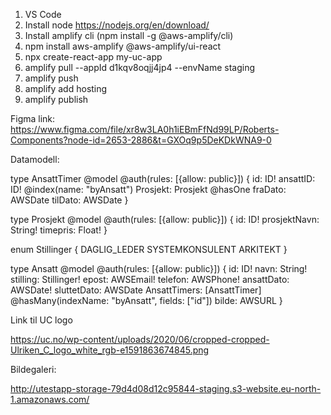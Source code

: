 1. VS Code
2. Install node https://nodejs.org/en/download/
3. Install amplify cli (npm install -g @aws-amplify/cli)
4. npm install aws-amplify @aws-amplify/ui-react
5. npx create-react-app my-uc-app
6. amplify pull --appId d1kqv8oqjj4jp4 --envName staging
7. amplify push
8. amplify add hosting
8. amplify publish

Figma link:
https://www.figma.com/file/xr8w3LA0h1iEBmFfNd99LP/Roberts-Components?node-id=2653-2886&t=GXOq9p5DeKDkWNA9-0


Datamodell:

type AnsattTimer @model @auth(rules: [{allow: public}]) {
  id: ID!
  ansattID: ID! @index(name: "byAnsatt")
  Prosjekt: Prosjekt @hasOne
  fraDato: AWSDate
  tilDato: AWSDate
}

type Prosjekt @model @auth(rules: [{allow: public}]) {
  id: ID!
  prosjektNavn: String!
  timepris: Float!
}

enum Stillinger {
  DAGLIG_LEDER
  SYSTEMKONSULENT
  ARKITEKT
}

type Ansatt @model @auth(rules: [{allow: public}]) {
  id: ID!
  navn: String!  
  stilling: Stillinger!
  epost: AWSEmail!
  telefon: AWSPhone!
  ansattDato: AWSDate!
  sluttetDato: AWSDate
  AnsattTimers: [AnsattTimer] @hasMany(indexName: "byAnsatt", fields: ["id"])
  bilde: AWSURL
}

Link til UC logo

https://uc.no/wp-content/uploads/2020/06/cropped-cropped-Ulriken_C_logo_white_rgb-e1591863674845.png

Bildegaleri:

http://utestapp-storage-79d4d08d12c95844-staging.s3-website.eu-north-1.amazonaws.com/

